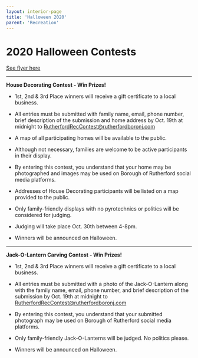 ```yaml
---
layout: interior-page
title: 'Halloween 2020'
parent: 'Recreation'
---
```


# 2020 Halloween Contests

[See flyer here](https://storage.googleapis.com/static.rutherford-nj.com/recreation/fall-2020/2020_Halloween.pdf)

---

**House Decorating Contest - Win Prizes!** 


- 1st, 2nd & 3rd Place winners will receive a gift certificate to a local business.

- All entries must be submitted with family name, email, phone number, brief description of the submission and home address by Oct. 19th at midnight to RutherfordRecContest@rutherfordboronj.com

- A map of all participating homes will be available to the public.  

- Although not necessary, families are welcome to be active participants in their display.

- By entering this contest, you understand that your home may be photographed and images may be used on Borough of Rutherford social media platforms.  

- Addresses of House Decorating participants will be listed on a map provided to the public.

- Only family-friendly displays with no pyrotechnics or politics will be considered for judging.

- Judging will take place Oct. 30th between 4-8pm.

- Winners will be announced on Halloween.  

---

**Jack-O-Lantern Carving Contest - Win Prizes!** 

- 1st, 2nd & 3rd Place winners will receive a gift certificate to a local business.

- All entries must be submitted with a photo of the Jack-O-Lantern along with the family name, email, phone number, and brief description of the submission by Oct. 19th at midnight to RutherfordRecContest@rutherfordboronj.com  

- By entering this contest, you understand that your submitted photograph may be used on Borough of Rutherford social media platforms.  

- Only family-friendly Jack-O-Lanterns will be judged. No politics please.
  
- Winners will be announced on Halloween.   


